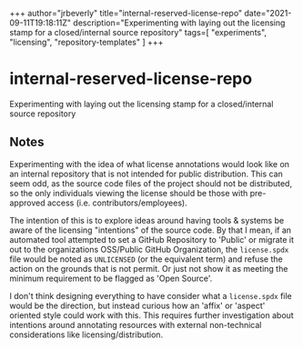 +++
    author="jrbeverly"
    title="internal-reserved-license-repo"
    date="2021-09-11T19:18:11Z"
    description="Experimenting with laying out the licensing stamp for a closed/internal source repository"
    tags=[
  "experiments",
  "licensing",
  "repository-templates"
]
    +++
    
# internal-reserved-license-repo

Experimenting with laying out the licensing stamp for a closed/internal source repository

## Notes

Experimenting with the idea of what license annotations would look like on an internal repository that is not intended for public distribution. This can seem odd, as the source code files of the project should not be distributed, so the only individuals viewing the license should be those with pre-approved access (i.e. contributors/employees).

The intention of this is to explore ideas around having tools & systems be aware of the licensing "intentions" of the source code. By that I mean, if an automated tool attempted to set a GitHub Repository to 'Public' or migrate it out to the organizations OSS/Public GitHub Organization, the `license.spdx` file would be noted as `UNLICENSED` (or the equivalent term) and refuse the action on the grounds that is not permit. Or just not show it as meeting the minimum requirement to be flagged as 'Open Source'.

I don't think designing everything to have consider what a `license.spdx` file would be the direction, but instead curious how an 'affix' or 'aspect' oriented style could work with this. This requires further investigation about intentions around annotating resources with external non-technical considerations like licensing/distribution.

